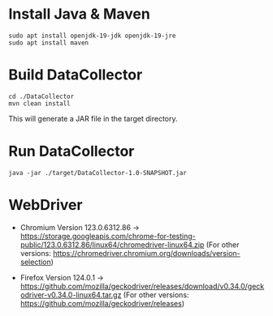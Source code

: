 
# Install Java & Maven
```
sudo apt install openjdk-19-jdk openjdk-19-jre
sudo apt install maven
```


# Build DataCollector
```
cd ./DataCollector
mvn clean install
```
This will generate a JAR file in the target directory.

# Run DataCollector
```
java -jar ./target/DataCollector-1.0-SNAPSHOT.jar
```

# WebDriver
- Chromium Version 123.0.6312.86
→ https://storage.googleapis.com/chrome-for-testing-public/123.0.6312.86/linux64/chromedriver-linux64.zip
(For other versions: https://chromedriver.chromium.org/downloads/version-selection)

- Firefox Version 124.0.1
→ https://github.com/mozilla/geckodriver/releases/download/v0.34.0/geckodriver-v0.34.0-linux64.tar.gz
(For other versions: https://github.com/mozilla/geckodriver/releases)

